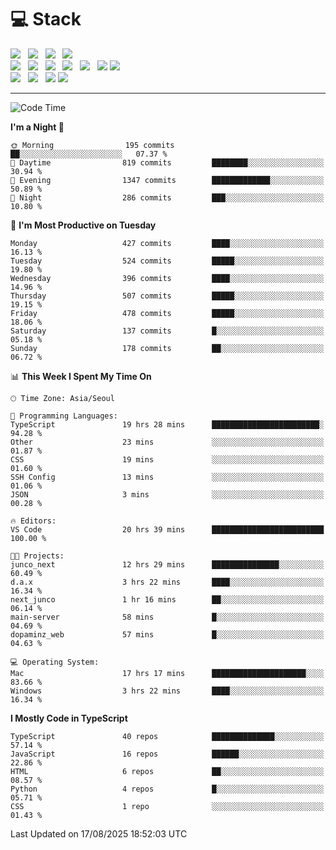 <h1>💻 Stack</h1>
<div>
 <!-- badge : https://shields.io/ -->
 <!-- icon : https://simpleicons.org/?q=Get -->
 <img src="https://img.shields.io/badge/HTML5-e74c3c?style=flat-square&logo=HTML5&logoColor=white"/> &nbsp 
 <img src="https://img.shields.io/badge/CSS3-0A84FF?style=flat-square&logo=CSS3&logoColor=white"/> &nbsp 
 <img src="https://img.shields.io/badge/JavaScript-FFCD11?style=flat-square&logo=JavaScript&logoColor=white"/> &nbsp 
 <img src="https://img.shields.io/badge/TypeScript-3075C0?style=flat-square&logo=TypeScript&logoColor=white"/>
 <br/>
 <img src="https://img.shields.io/badge/Next-000000?style=flat-square&logo=nextdotjs&logoColor=white"/> &nbsp 
 <img src="https://img.shields.io/badge/React-00BCF6?style=flat-square&logo=React&logoColor=white"/> &nbsp 
 <img src="https://img.shields.io/badge/Redux-764ABC?style=flat-square&logo=Redux&logoColor=white"/> &nbsp
 <img src="https://img.shields.io/badge/Recoil-3578E5?style=flat-square&logo=recoil&logoColor=white"/> &nbsp
 <img src="https://img.shields.io/badge/React-Query-FF4154?style=flat-square&logo=reactquery&logoColor=white"/> &nbsp 
 <img src="https://img.shields.io/badge/styled%2Dcomponents-DB7093?style=flat-square&logo=styled%2Dcomponents&logoColor=white"/>
 <img src="https://img.shields.io/badge/CSS Modules-000000?style=flat-square&logo=CSS Modules&logoColor=white"/> &nbsp 
 <br/>
 <img src="https://img.shields.io/badge/Node-339933?style=flat-square&logo=Node.js&logoColor=white"/> &nbsp 
 <img src="https://img.shields.io/badge/Express-000000?style=flat-square&logo=Express&logoColor=white"/> &nbsp 
 <img src="https://img.shields.io/badge/MongoDB-47A248?style=flat-square&logo=MongoDB&logoColor=white"/>
 <img src="https://img.shields.io/badge/MariaDB-003545?style=flat-square&logo=mariadb&logoColor=white"/>
</div>

<hr>

<!--START_SECTION:waka-->
![Code Time](http://img.shields.io/badge/Code%20Time-2%2C774%20hrs%2045%20mins-blue)

**I'm a Night 🦉** 

```text
🌞 Morning                195 commits         ██░░░░░░░░░░░░░░░░░░░░░░░   07.37 % 
🌆 Daytime                819 commits         ████████░░░░░░░░░░░░░░░░░   30.94 % 
🌃 Evening                1347 commits        █████████████░░░░░░░░░░░░   50.89 % 
🌙 Night                  286 commits         ███░░░░░░░░░░░░░░░░░░░░░░   10.80 % 
```
📅 **I'm Most Productive on Tuesday** 

```text
Monday                   427 commits         ████░░░░░░░░░░░░░░░░░░░░░   16.13 % 
Tuesday                  524 commits         █████░░░░░░░░░░░░░░░░░░░░   19.80 % 
Wednesday                396 commits         ████░░░░░░░░░░░░░░░░░░░░░   14.96 % 
Thursday                 507 commits         █████░░░░░░░░░░░░░░░░░░░░   19.15 % 
Friday                   478 commits         █████░░░░░░░░░░░░░░░░░░░░   18.06 % 
Saturday                 137 commits         █░░░░░░░░░░░░░░░░░░░░░░░░   05.18 % 
Sunday                   178 commits         ██░░░░░░░░░░░░░░░░░░░░░░░   06.72 % 
```


📊 **This Week I Spent My Time On** 

```text
🕑︎ Time Zone: Asia/Seoul

💬 Programming Languages: 
TypeScript               19 hrs 28 mins      ████████████████████████░   94.28 % 
Other                    23 mins             ░░░░░░░░░░░░░░░░░░░░░░░░░   01.87 % 
CSS                      19 mins             ░░░░░░░░░░░░░░░░░░░░░░░░░   01.60 % 
SSH Config               13 mins             ░░░░░░░░░░░░░░░░░░░░░░░░░   01.06 % 
JSON                     3 mins              ░░░░░░░░░░░░░░░░░░░░░░░░░   00.28 % 

🔥 Editors: 
VS Code                  20 hrs 39 mins      █████████████████████████   100.00 % 

🐱‍💻 Projects: 
junco_next               12 hrs 29 mins      ███████████████░░░░░░░░░░   60.49 % 
d.a.x                    3 hrs 22 mins       ████░░░░░░░░░░░░░░░░░░░░░   16.34 % 
next_junco               1 hr 16 mins        ██░░░░░░░░░░░░░░░░░░░░░░░   06.14 % 
main-server              58 mins             █░░░░░░░░░░░░░░░░░░░░░░░░   04.69 % 
dopaminz_web             57 mins             █░░░░░░░░░░░░░░░░░░░░░░░░   04.63 % 

💻 Operating System: 
Mac                      17 hrs 17 mins      █████████████████████░░░░   83.66 % 
Windows                  3 hrs 22 mins       ████░░░░░░░░░░░░░░░░░░░░░   16.34 % 
```

**I Mostly Code in TypeScript** 

```text
TypeScript               40 repos            ██████████████░░░░░░░░░░░   57.14 % 
JavaScript               16 repos            ██████░░░░░░░░░░░░░░░░░░░   22.86 % 
HTML                     6 repos             ██░░░░░░░░░░░░░░░░░░░░░░░   08.57 % 
Python                   4 repos             █░░░░░░░░░░░░░░░░░░░░░░░░   05.71 % 
CSS                      1 repo              ░░░░░░░░░░░░░░░░░░░░░░░░░   01.43 % 
```




 Last Updated on 17/08/2025 18:52:03 UTC
<!--END_SECTION:waka-->
